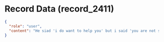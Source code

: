# Record Data (record_2411)

```json
{
  "role": "user",
  "content": "He siad 'i do want to help you' but i said 'you are not sincere i can see that.' this was beginning of the conversation. i see his tendencies now. can you respond briefly  "
}
```
